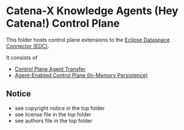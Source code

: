 # Catena-X Knowledge Agents (Hey Catena!) Control Plane

This folder hosts control plane extensions to the [Eclipse Dataspace Connector (EDC)](https://projects.eclipse.org/projects/technology.dataspaceconnector).

It consists of

- [Control Plane Agent Transfer](control-plane-transfer)
- [Agent-Enabled Control Plane (In-Memory Persistence)](controlplane-memory)

## Notice

* see copyright notice in the top folder
* see license file in the top folder
* see authors file in the top folder
